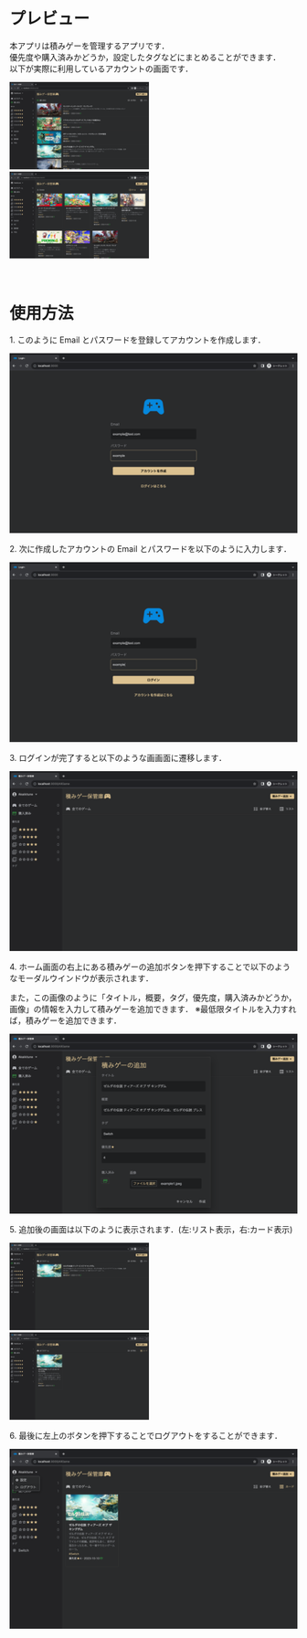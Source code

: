 # プレビュー

本アプリは積みゲーを管理するアプリです．<br>
優先度や購入済みかどうか，設定したタグなどにまとめることができます．<br>
以下が実際に利用しているアカウントの画面です．

<img src="./READMEimg/使用例1.png" width="48.5%">　
<img src="./READMEimg/使用例2.png" width="48.5%">

<br>

# 使用方法

1\. このように Email とパスワードを登録してアカウントを作成します．

![アカウント作成画面](/READMEimg/アカウント作成.png)

2\. 次に作成したアカウントの Email とパスワードを以下のように入力します．

![ログイン画面](/READMEimg/ログイン画面.png)

3\. ログインが完了すると以下のような画画面に遷移します．

![ホーム画面](/READMEimg/ホーム画面.png)

4\. ホーム画面の右上にある積みゲーの追加ボタンを押下することで以下のようなモーダルウインドウが表示されます．

また，この画像のように「タイトル，概要，タグ，優先度，購入済みかどうか，画像」の情報を入力して積みゲーを追加できます．
※最低限タイトルを入力すれば，積みゲーを追加できます．

![積みゲーの追加](/READMEimg/積みゲーの追加.png)

5\. 追加後の画面は以下のように表示されます．(左:リスト表示，右:カード表示)

<img src="./READMEimg/追加後の画面.png" width="48.5%">　
<img src="./READMEimg/表示カードver.png" width="48.5%">

6\. 最後に左上のボタンを押下することでログアウトをすることができます．

![ログアウト](/READMEimg/ログアウト.png)
